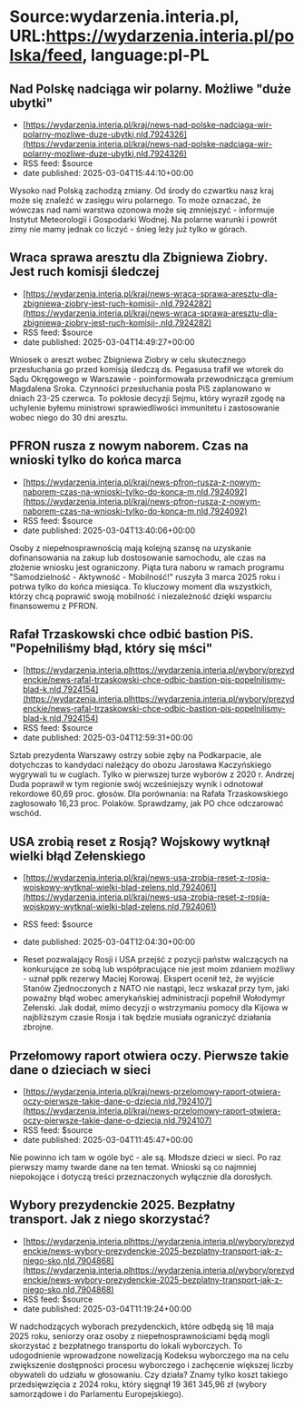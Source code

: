 # Source:wydarzenia.interia.pl, URL:https://wydarzenia.interia.pl/polska/feed, language:pl-PL

## Nad Polskę nadciąga wir polarny. Możliwe "duże ubytki"
 - [https://wydarzenia.interia.pl/kraj/news-nad-polske-nadciaga-wir-polarny-mozliwe-duze-ubytki,nId,7924326](https://wydarzenia.interia.pl/kraj/news-nad-polske-nadciaga-wir-polarny-mozliwe-duze-ubytki,nId,7924326)
 - RSS feed: $source
 - date published: 2025-03-04T15:44:10+00:00

Wysoko nad Polską zachodzą zmiany. Od środy do czwartku nasz kraj może się znaleźć w zasięgu wiru polarnego. To może oznaczać, że wówczas nad nami warstwa ozonowa może się zmniejszyć - informuje Instytut Meteorologii i Gospodarki Wodnej. Na polarne warunki i powrót zimy nie mamy jednak co liczyć - śnieg leży już tylko w górach.

## Wraca sprawa aresztu dla Zbigniewa Ziobry. Jest ruch komisji śledczej
 - [https://wydarzenia.interia.pl/kraj/news-wraca-sprawa-aresztu-dla-zbigniewa-ziobry-jest-ruch-komisji-,nId,7924282](https://wydarzenia.interia.pl/kraj/news-wraca-sprawa-aresztu-dla-zbigniewa-ziobry-jest-ruch-komisji-,nId,7924282)
 - RSS feed: $source
 - date published: 2025-03-04T14:49:27+00:00

Wniosek o areszt wobec Zbigniewa Ziobry w celu skutecznego przesłuchania go przed komisją śledczą ds. Pegasusa trafił we wtorek do Sądu Okręgowego w Warszawie - poinformowała przewodnicząca gremium Magdalena Sroka. Czynności przesłuchania posła PiS zaplanowano w dniach 23-25 czerwca. To pokłosie decyzji Sejmu, który wyraził zgodę na uchylenie byłemu ministrowi sprawiedliwości immunitetu i zastosowanie wobec niego do 30 dni aresztu.

## PFRON rusza z nowym naborem. Czas na wnioski tylko do końca marca
 - [https://wydarzenia.interia.pl/kraj/news-pfron-rusza-z-nowym-naborem-czas-na-wnioski-tylko-do-konca-m,nId,7924092](https://wydarzenia.interia.pl/kraj/news-pfron-rusza-z-nowym-naborem-czas-na-wnioski-tylko-do-konca-m,nId,7924092)
 - RSS feed: $source
 - date published: 2025-03-04T13:40:06+00:00

Osoby z niepełnosprawnością mają kolejną szansę na uzyskanie dofinansowania na zakup lub dostosowanie samochodu, ale czas na złożenie wniosku jest ograniczony. Piąta tura naboru w ramach programu "Samodzielność - Aktywność - Mobilność!" ruszyła 3 marca 2025 roku i potrwa tylko do końca miesiąca. To kluczowy moment dla wszystkich, którzy chcą poprawić swoją mobilność i niezależność dzięki wsparciu finansowemu z PFRON.

## Rafał Trzaskowski chce odbić bastion PiS. "Popełniliśmy błąd, który się mści"
 - [https://wydarzenia.interia.plhttps://wydarzenia.interia.pl/wybory/prezydenckie/news-rafal-trzaskowski-chce-odbic-bastion-pis-popelnilismy-blad-k,nId,7924154](https://wydarzenia.interia.plhttps://wydarzenia.interia.pl/wybory/prezydenckie/news-rafal-trzaskowski-chce-odbic-bastion-pis-popelnilismy-blad-k,nId,7924154)
 - RSS feed: $source
 - date published: 2025-03-04T12:59:31+00:00

Sztab prezydenta Warszawy ostrzy sobie zęby na Podkarpacie, ale dotychczas to kandydaci należący do obozu Jarosława Kaczyńskiego wygrywali tu w cuglach. Tylko w pierwszej turze wyborów z 2020 r. Andrzej Duda poprawił w tym regionie swój wcześniejszy wynik i odnotował rekordowe 60,69 proc. głosów. Dla porównania: na Rafała Trzaskowskiego zagłosowało 16,23 proc. Polaków. Sprawdzamy, jak PO chce odczarować wschód.

## USA zrobią reset z Rosją? Wojskowy wytknął wielki błąd Zełenskiego
 - [https://wydarzenia.interia.pl/kraj/news-usa-zrobia-reset-z-rosja-wojskowy-wytknal-wielki-blad-zelens,nId,7924061](https://wydarzenia.interia.pl/kraj/news-usa-zrobia-reset-z-rosja-wojskowy-wytknal-wielki-blad-zelens,nId,7924061)
 - RSS feed: $source
 - date published: 2025-03-04T12:04:30+00:00

- Reset pozwalający Rosji i USA przejść z pozycji państw walczących na konkurujące ze sobą lub współpracujące nie jest moim zdaniem możliwy - uznał ppłk rezerwy Maciej Korowaj. Ekspert ocenił też, że wyjście Stanów Zjednoczonych z NATO nie nastąpi, lecz wskazał przy tym, jaki poważny błąd wobec amerykańskiej administracji popełnił Wołodymyr Zełenski. Jak dodał, mimo decyzji o wstrzymaniu pomocy dla Kijowa w najbliższym czasie Rosja i tak będzie musiała ograniczyć działania zbrojne.

## Przełomowy raport otwiera oczy. Pierwsze takie dane o dzieciach w sieci
 - [https://wydarzenia.interia.pl/kraj/news-przelomowy-raport-otwiera-oczy-pierwsze-takie-dane-o-dziecia,nId,7924107](https://wydarzenia.interia.pl/kraj/news-przelomowy-raport-otwiera-oczy-pierwsze-takie-dane-o-dziecia,nId,7924107)
 - RSS feed: $source
 - date published: 2025-03-04T11:45:47+00:00

Nie powinno ich tam w ogóle być - ale są. Młodsze dzieci w sieci. Po raz pierwszy mamy twarde dane na ten temat. Wnioski są co najmniej niepokojące i dotyczą treści przeznaczonych wyłącznie dla dorosłych.

## Wybory prezydenckie 2025. Bezpłatny transport. Jak z niego skorzystać?
 - [https://wydarzenia.interia.plhttps://wydarzenia.interia.pl/wybory/prezydenckie/news-wybory-prezydenckie-2025-bezplatny-transport-jak-z-niego-sko,nId,7904868](https://wydarzenia.interia.plhttps://wydarzenia.interia.pl/wybory/prezydenckie/news-wybory-prezydenckie-2025-bezplatny-transport-jak-z-niego-sko,nId,7904868)
 - RSS feed: $source
 - date published: 2025-03-04T11:19:24+00:00

W nadchodzących wyborach prezydenckich, które odbędą się 18 maja 2025 roku, seniorzy oraz osoby z niepełnosprawnościami będą mogli skorzystać z bezpłatnego transportu do lokali wyborczych. To udogodnienie wprowadzone nowelizacją Kodeksu wyborczego ma na celu zwiększenie dostępności procesu wyborczego i zachęcenie większej liczby obywateli do udziału w głosowaniu. Czy działa? Znamy tylko koszt takiego przedsięwzięcia z 2024 roku, który sięgnął 19 361 345,96 zł (wybory samorządowe i do Parlamentu Europejskiego).

